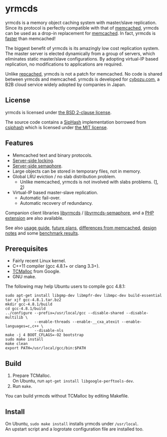 yrmcds
======

yrmcds is a memory object caching system with master/slave replication.
Since its protocol is perfectly compatible with that of [memcached][],
yrmcds can be used as a drop-in replacement for [memcached][].  In fact,
yrmcds is [faster][bench] than memcached!

The biggest benefit of yrmcds is its amazingly low cost replication system.
The master server is elected dynamically from a group of servers, which
eliminates static master/slave configurations.  By adopting virtual-IP
based replication, no modifications to applications are required.

Unlike [repcached][], yrmcds is not a patch for memcached.  No code is
shared between yrmcds and memcached.  yrmcds is developed for
[cybozu.com][cybozu], a B2B cloud service widely adopted by companies in
Japan.

License
-------

yrmcds is licensed under [the BSD 2-clause license][bsd2].

The source code contains a [SipHash][] implementation borrowed from
[csiphash][] which is licensed under [the MIT license][mit].

Features
--------

* Memcached text and binary protocols.
* [Server-side locking](docs/locking.md).
* [Server-side semaphore](docs/semaphore.md).
* Large objects can be stored in temporary files, not in memory.
* Global LRU eviction / no slab distribution problem.
    * Unlike memcached, yrmcds is not involved with slabs problems.
      ([1][slab1], [2][slab2])
* Virtual-IP based master-slave replication.
    * Automatic fail-over.
    * Automatic recovery of redundancy.

Companion client libraries [libyrmcds][] / [libyrmcds-semaphore][], and
a [PHP extension][php-yrmcds] are also available.

See also [usage guide](docs/usage.md), [future plans](docs/future.md),
[differences from memcached](docs/diffs.md), [design notes](docs/design.md)
and some [benchmark results](docs/bench.md).

Prerequisites
-------------

* Fairly recent Linux kernel.
* C++11 compiler (gcc 4.8.1+ or clang 3.3+).
* [TCMalloc][tcmalloc] from Google.
* GNU make.

The following may help Ubuntu users to compile gcc 4.8.1:
```shell
sudo apt-get install libgmp-dev libmpfr-dev libmpc-dev build-essential
tar xjf gcc-4.8.1.tar.bz2
mkdir gcc-4.8.1/build
cd gcc-4.8.1/build
../configure --prefix=/usr/local/gcc --disable-shared --disable-multilib \
             --enable-threads --enable-__cxa_atexit --enable-languages=c,c++ \
             --disable-nls
make -j 4 BOOT_CFLAGS=-O2 bootstrap
sudo make install
make clean
export PATH=/usr/local/gcc/bin:$PATH
```

Build
-----

1. Prepare TCMalloc.  
  On Ubuntu, run `apt-get install libgoogle-perftools-dev`.
2. Run `make`.

You can build yrmcds without TCMalloc by editing Makefile.

Install
-------

On Ubuntu, `sudo make install` installs yrmcds under `/usr/local`.  
An upstart script and a logrotate configuration file are installed too.

[memcached]: http://memcached.org/
[bench]: https://github.com/cybozu/yrmcds/blob/master/docs/bench.md#results
[repcached]: http://repcached.lab.klab.org/
[bsd2]: http://opensource.org/licenses/BSD-2-Clause
[SipHash]: https://131002.net/siphash/
[csiphash]: https://github.com/majek/csiphash
[mit]: http://opensource.org/licenses/MIT
[libyrmcds]: http://cybozu.github.io/libyrmcds/
[libyrmcds-semaphore]: https://github.com/cybozu/libyrmcds-semaphore/
[php-yrmcds]: http://cybozu.github.io/php-yrmcds/
[slab1]: http://nosql.mypopescu.com/post/13506116892/memcached-internals-memory-allocation-eviction
[slab2]: https://groups.google.com/forum/#!topic/memcached/DuJNy5gbQ0o
[cybozu]: https://www.cybozu.com/us/
[tcmalloc]: http://goog-perftools.sourceforge.net/doc/tcmalloc.html
